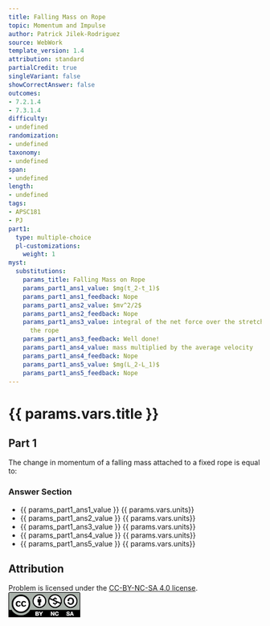 ```yaml
---
title: Falling Mass on Rope
topic: Momentum and Impulse
author: Patrick Jilek-Rodriguez
source: WebWork
template_version: 1.4
attribution: standard
partialCredit: true
singleVariant: false
showCorrectAnswer: false
outcomes:
- 7.2.1.4
- 7.3.1.4
difficulty:
- undefined
randomization:
- undefined
taxonomy:
- undefined
span:
- undefined
length:
- undefined
tags:
- APSC181
- PJ
part1:
  type: multiple-choice
  pl-customizations:
    weight: 1
myst:
  substitutions:
    params_title: Falling Mass on Rope
    params_part1_ans1_value: $mg(t_2-t_1)$
    params_part1_ans1_feedback: Nope
    params_part1_ans2_value: $mv^2/2$
    params_part1_ans2_feedback: Nope
    params_part1_ans3_value: integral of the net force over the stretching time of
      the rope
    params_part1_ans3_feedback: Well done!
    params_part1_ans4_value: mass multiplied by the average velocity
    params_part1_ans4_feedback: Nope
    params_part1_ans5_value: $mg(L_2-L_1)$
    params_part1_ans5_feedback: Nope
---
```

# {{ params.vars.title }}

## Part 1

The change in momentum of a falling mass attached to a fixed rope is equal to:

### Answer Section

- {{ params_part1_ans1_value }} {{ params.vars.units}}
- {{ params_part1_ans2_value }} {{ params.vars.units}}
- {{ params_part1_ans3_value }} {{ params.vars.units}}
- {{ params_part1_ans4_value }} {{ params.vars.units}}
- {{ params_part1_ans5_value }} {{ params.vars.units}}

## Attribution

Problem is licensed under the [CC-BY-NC-SA 4.0 license](https://creativecommons.org/licenses/by-nc-sa/4.0/).<br> ![The Creative Commons 4.0 license requiring attribution-BY, non-commercial-NC, and share-alike-SA license.](https://raw.githubusercontent.com/firasm/bits/master/by-nc-sa.png)